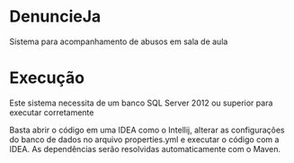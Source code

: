 # DenuncieJa
Sistema para acompanhamento de abusos em sala de aula


# Execução
Este sistema necessita de um banco SQL Server 2012 ou superior para executar corretamente

Basta abrir o código em uma IDEA como o Intellij, alterar as configurações do banco de dados no arquivo properties.yml e executar o código com a IDEA. As dependências serão resolvidas automaticamente com o Maven.

